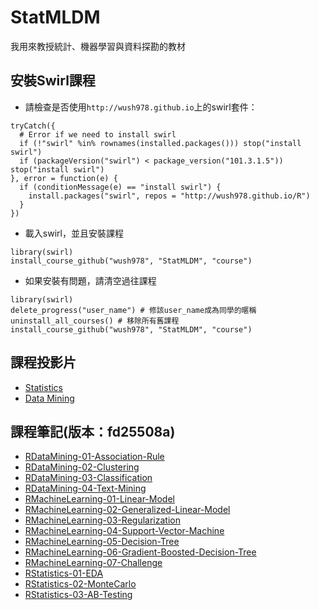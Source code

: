# StatMLDM

我用來教授統計、機器學習與資料探勘的教材

## 安裝Swirl課程

- 請檢查是否使用`http://wush978.github.io`上的swirl套件：

```
tryCatch({
  # Error if we need to install swirl
  if (!"swirl" %in% rownames(installed.packages())) stop("install swirl")
  if (packageVersion("swirl") < package_version("101.3.1.5")) stop("install swirl")
}, error = function(e) {
  if (conditionMessage(e) == "install swirl") {
    install.packages("swirl", repos = "http://wush978.github.io/R")
  }
})
```

- 載入swirl，並且安裝課程
```
library(swirl)
install_course_github("wush978", "StatMLDM", "course")
```

- 如果安裝有問題，請清空過往課程
```
library(swirl)
delete_progress("user_name") # 修該user_name成為同學的暱稱
uninstall_all_courses() # 移除所有舊課程
install_course_github("wush978", "StatMLDM", "course")
```

## 課程投影片

- [Statistics](http://wush978.github.io/StatMLDM/slide/Statistics.html)
- [Data Mining](http://wush978.github.io/StatMLDM/slide/DataMining.html)

## 課程筆記(版本：fd25508a)

- [RDataMining-01-Association-Rule](http://wush978.github.io/StatMLDM/note/RDataMining-01-Association-Rule.html)
- [RDataMining-02-Clustering](http://wush978.github.io/StatMLDM/note/RDataMining-02-Clustering.html)
- [RDataMining-03-Classification](http://wush978.github.io/StatMLDM/note/RDataMining-03-Classification.html)
- [RDataMining-04-Text-Mining](http://wush978.github.io/StatMLDM/note/RDataMining-04-Text-Mining.html)
- [RMachineLearning-01-Linear-Model](http://wush978.github.io/StatMLDM/note/RMachineLearning-01-Linear-Model.html)
- [RMachineLearning-02-Generalized-Linear-Model](http://wush978.github.io/StatMLDM/note/RMachineLearning-02-Generalized-Linear-Model.html)
- [RMachineLearning-03-Regularization](http://wush978.github.io/StatMLDM/note/RMachineLearning-03-Regularization.html)
- [RMachineLearning-04-Support-Vector-Machine](http://wush978.github.io/StatMLDM/note/RMachineLearning-04-Support-Vector-Machine.html)
- [RMachineLearning-05-Decision-Tree](http://wush978.github.io/StatMLDM/note/RMachineLearning-05-Decision-Tree.html)
- [RMachineLearning-06-Gradient-Boosted-Decision-Tree](http://wush978.github.io/StatMLDM/note/RMachineLearning-06-Gradient-Boosted-Decision-Tree.html)
- [RMachineLearning-07-Challenge](http://wush978.github.io/StatMLDM/note/RMachineLearning-07-Challenge.html)
- [RStatistics-01-EDA](http://wush978.github.io/StatMLDM/note/RStatistics-01-EDA.html)
- [RStatistics-02-MonteCarlo](http://wush978.github.io/StatMLDM/note/RStatistics-02-MonteCarlo.html)
- [RStatistics-03-AB-Testing](http://wush978.github.io/StatMLDM/note/RStatistics-03-AB-Testing.html)
